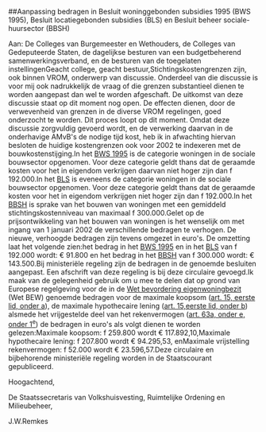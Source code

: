 <meta http-equiv='Content-Type' content='text/html; charset=utf-8' />

##Aanpassing bedragen in Besluit woninggebonden subsidies 1995 (BWS 1995), Besluit locatiegebonden subsidies (BLS) en Besluit beheer sociale-huursector (BBSH)

Aan: De Colleges van Burgemeester en Wethouders, de Colleges van Gedeputeerde Staten, de dagelijkse besturen van een budgetbeherend samenwerkingsverband, en de besturen van de toegelaten instellingenGeacht college, geacht bestuur,Stichtingskostengrenzen zijn, ook binnen VROM, onderwerp van discussie. Onderdeel van die discussie is voor mij ook nadrukkelijk de vraag of die grenzen substantieel dienen te worden aangepast dan wel te worden afgeschaft. De uitkomst van deze discussie staat op dit moment nog open. De effecten dienen, door de verwevenheid van grenzen in de diverse VROM regelingen, goed onderzocht te worden. Dit proces loopt op dit moment. Omdat deze discussie zorgvuldig gevoerd wordt, en de verwerking daarvan in de onderhavige AMvB's de nodige tijd kost, heb ik in afwachting hiervan besloten de huidige kostengrenzen ook voor 2002 te indexeren met de bouwkostenstijging.In het [BWS 1995](../../../../../../../../../../../../AMvB/besluit/woninggebonden/subsidies/1995/BWBR0006950/README.md) is de categorie woningen in de sociale bouwsector opgenomen. Voor deze categorie geldt thans dat de geraamde kosten voor het in eigendom verkrijgen daarvan niet hoger zijn dan f 192.000.In het [BLS](../../../../../../../../../../../../AMvB/besluit/locatiegebonden/subsidies/BWBR0006425/README.md) is eveneens de categorie woningen in de sociale bouwsector opgenomen. Voor deze categorie geldt thans dat de geraamde kosten voor het in eigendom verkrijgen niet hoger zijn dan f 192.000.In het [BBSH](../../../../../../../../../../../../AMvB/besluit/beheer/sociale-huursector/BWBR0005686/README.md) is sprake van het bouwen van woningen met een gemiddeld stichtingskostenniveau van maximaal f 300.000.Gelet op de prijsontwikkeling van het bouwen van woningen is het wenselijk om met ingang van 1 januari 2002 de verschillende bedragen te verhogen. De nieuwe, verhoogde bedragen zijn tevens omgezet in euro's. De omzetting laat het volgende zien:het bedrag in het [BWS 1995](../../../../../../../../../../../../AMvB/besluit/woninggebonden/subsidies/1995/BWBR0006950/README.md) en in het [BLS](../../../../../../../../../../../../AMvB/besluit/locatiegebonden/subsidies/BWBR0006425/README.md) van f 192.000 wordt: € 91.800 en het bedrag in het [BBSH](../../../../../../../../../../../../AMvB/besluit/beheer/sociale-huursector/BWBR0005686/README.md) van f 300.000 wordt: € 143.500.Bij ministeriële regeling zijn de bedragen in de genoemde besluiten aangepast. Een afschrift van deze regeling is bij deze circulaire gevoegd.Ik maak van de gelegenheid gebruik om u mee te delen dat op grond van Europese regelgeving voor de in de [Wet bevordering eigenwoningbezit](../../../../../../../../../../../../wet/wet/bevordering/eigenwoningbezit/BWBR0011919/README.md) (Wet BEW) genoemde bedragen voor de maximale koopsom ([art. 15, eerste lid, onder a](../../../../../../../../../../../../wet/wet/bevordering/eigenwoningbezit/BWBR0011919/README.md)), de maximale hypothecaire lening ([art. 15,eerste lid, onder b](../../../../../../../../../../../../wet/wet/bevordering/eigenwoningbezit/BWBR0011919/README.md)) alsmede het vrijgestelde deel van het rekenvermogen ([art. 63a, onder e, onder 1<sup>e</sup>](../../../../../../../../../../../../wet/wet/bevordering/eigenwoningbezit/BWBR0011919/README.md)) de bedragen in euro's als volgt dienen te worden gelezen:Maximale koopsom: f 259.800 wordt € 117.892,10,Maximale hypothecaire lening: f 207.800 wordt € 94.295,53, enMaximale vrijstelling rekenvermogen: f 52.000 wordt € 23.596,57.Deze circulaire en bijbehorende ministeriële regeling worden in de Staatscourant gepubliceerd.

Hoogachtend,

De 
Staatssecretaris van Volkshuisvesting, Ruimtelijke Ordening en Milieubeheer,

J.W.Remkes
